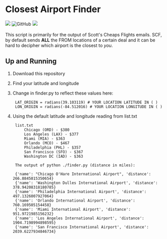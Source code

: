 # Closest Airport Finder
![](https://img.shields.io/badge/dependencies-0-brightgreen.svg) ![GitHub](https://img.shields.io/github/license/temannin/ClosestAirportFinder.svg) ![](https://img.shields.io/badge/python-3.7-blue.svg)<br><br>
This script is primarily for the output of Scott's Cheaps Flights emails. SCF, by default sends **ALL** the FROM locations of a certain deal and it can be hard to decipher which airport is the closest to *you*. 

## Up and Running
1. Download this repository
2. Find your latitude and longitude
3. Change in finder.py to reflect these values here:

        LAT_ORIGIN = radians(39.103119) # YOUR LOCATION LATITUDE IN ( )
        LON_ORIGIN = radians(-84.512016) # YOUR LOCATION LONGITUDE IN ( )
4. Using the default latitude and longitude reading from list.txt

        list.txt
            Chicago (ORD) - $380
            Los Angeles (LAX) - $377
            Miami (MIA) - $363
            Orlando (MCO) - $467
            Philadelphia (PHL) - $357
            San Francisco (SFO) - $367
            Washington DC (IAD) - $363

        The output of python ./finder.py (distance in miles):

        {'name': "Chicago O'Hare International Airport", 'distance': 266.8845815350654}
        {'name': 'Washington Dulles International Airport', 'distance': 378.94208318180785}
        {'name': 'Philadelphia International Airport', 'distance': 497.1326007927064}
        {'name': 'Orlando International Airport', 'distance': 760.169505154458}
        {'name': 'Miami International Airport', 'distance': 951.9721985156232}
        {'name': 'Los Angeles International Airport', 'distance': 1904.7198994898595}
        {'name': 'San Francisco International Airport', 'distance': 2039.6227934846734}
